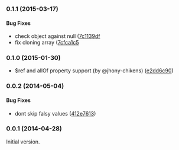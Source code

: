 <a name="0.1.1"></a>
### 0.1.1 (2015-03-17)

#### Bug Fixes

* check object against null ([7c1139df]((https://github.com/chute/json-schema-defaults/commit/7c1139df4a7f6791d79bbaae12ef287870efb5b3))
* fix cloning array ([7cfca1c5]((https://github.com/chute/json-schema-defaults/commit/7cfca1c5eaa2da99663ccc31b65aeb18419f0400))


<a name="0.1.0"></a>
###  0.1.0 (2015-01-30)

* $ref and allOf property support (by @jhony-chikens) ([e2dd6c90](https://github.com/chute/json-schema-defaults/commit/e2dd6c904e6df7866f99c7691e1c63ecd7ff3ca5))


<a name="0.0.2"></a>
### 0.0.2 (2014-05-04)

#### Bug Fixes

* dont skip falsy values ([412e7613](https://github.com/chute/json-schema-defaults/commit/412e761359594642bbd9f4f75e600a257314b9a1))


<a name="0.0.1"></a>
### 0.0.1 (2014-04-28)

Initial version.
